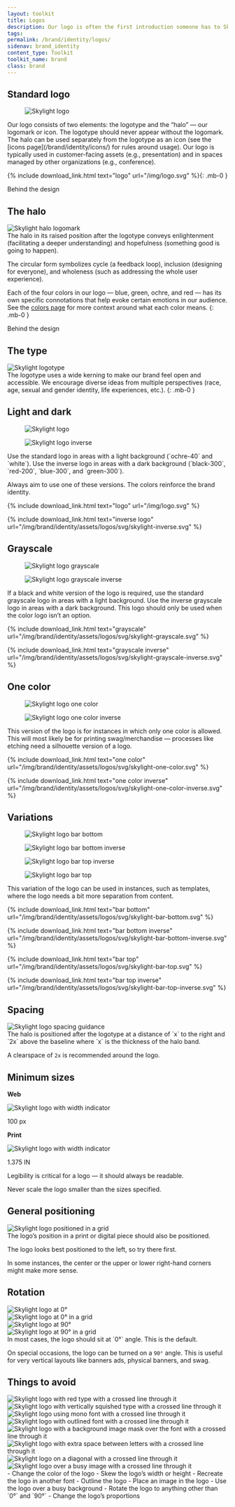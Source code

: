 ```yaml
---
layout: toolkit
title: Logos
description: Our logo is often the first introduction someone has to Skylight. It’s a powerful tool for representing ourselves to potential clients, partners, and prospective employees. We’ve provided some important rules for using our logo.
tags:
permalink: /brand/identity/logos/
sidenav: brand_identity
content_type: Toolkit
toolkit_name: brand
class: brand
---
```


<div class="brand__content-section grid">
  <h2 class="grid__heading">Standard logo</h2>
  <figure class="grid__image section__img w-100">
    <img class="px-2 py-6 w-75" src="/img/logo.svg" alt="Skylight logo">
  </figure>
  <div class="grid__content" markdown="1">
Our logo consists of two elements: the logotype and the “halo” — our logomark or icon. The logotype should never appear without the logomark. The halo can be used separately from the logotype as an icon (see the [icons page](/brand/identity/icons/) for rules around usage). Our logo is typically used in customer-facing assets (e.g., presentation) and in spaces managed by other organizations (e.g., conference).

{% include download_link.html
  text="logo"
  url="/img/logo.svg"
%}{: .mb-0 }
  </div>
</div>

<div class="brand__content-section grid">
  <hgroup class="grid__heading">
    <p class="kicker">Behind the design</p>
    <h2 class="mt-0">The halo</h2>
  </hgroup>
  <div class="grid__image section__container d-flex w-100">
    <img class="w-75 py-6 mr-6" src="/img/brand/identity/logos/behind-the-design--halo.svg" alt="Skylight halo logomark">
  </div>
  <div class="grid__content" markdown="1">
The halo in its raised position after the logotype conveys enlightenment (facilitating a deeper understanding) and hopefulness (something good is going to happen).

The circular form symbolizes cycle (a feedback loop), inclusion (designing for everyone), and wholeness (such as addressing the whole user experience).

Each of the four colors in our logo — blue, green, ochre, and red — has its own specific connotations that help evoke certain emotions in our audience. See the [colors page](/brand/identity/colors/) for more context around what each color means.
{: .mb-0 }
  </div>
</div>

<div class="brand__content-section grid">
  <hgroup class="grid__heading">
    <p class="kicker">Behind the design</p>
    <h2 class="mt-0">The type</h2>
  </hgroup>
  <div class="grid__image section__container w-100">
    <img class="w-100" src="/img/brand/identity/logos/behind-the-design--type.svg" alt="Skylight logotype">
  </div>
  <div class="grid__content" markdown="1">
The logotype uses a wide kerning to make our brand feel open and accessible. We encourage diverse ideas from multiple perspectives (race, age, sexual and gender identity, life experiences, etc.).
{: .mb-0 }
  </div>
</div>

<div class="brand__content-section grid">
  <h2 class="grid__heading">Light and dark</h2>
  <div class="grid__image">
    <figure class="section__img w-100">
      <img class="px-2 py-6 w-50" src="/img/brand/identity/assets/logos/svg/skylight-logo.svg" alt="Skylight logo">
    </figure>
    <figure class="section__img w-100 bg-gray-darker">
      <img class="px-2 py-6 w-50" src="/img/brand/identity/assets/logos/svg/skylight-inverse.svg" alt="Skylight logo inverse">
    </figure>
  </div>
  <div class="grid__content" markdown="1">
Use the standard logo in areas with a light background (`ochre-40` and `white`). Use the inverse logo in areas with a dark background (`black-300`, `red-200`, `blue-300`, and `green-300`).

Always aim to use one of these versions. The colors reinforce the brand identity.

{% include download_link.html
  text="logo"
  url="/img/logo.svg"
%}

{% include download_link.html
  text="inverse logo"
  url="/img/brand/identity/assets/logos/svg/skylight-inverse.svg"
%}
  </div>
</div>

<div class="brand__content-section grid">
  <h2 class="grid__heading">Grayscale</h2>
  <div class="grid__image">
    <figure class="section__img w-100">
      <img class="px-2 py-6 w-50" src="/img/brand/identity/assets/logos/svg/skylight-grayscale.svg" alt="Skylight logo grayscale">
    </figure>
    <figure class="section__img w-100 bg-gray-darker">
      <img class="px-2 py-6 w-50" src="/img/brand/identity/assets/logos/svg/skylight-grayscale-inverse.svg" alt="Skylight logo grayscale inverse">
    </figure>
  </div>
  <div class="grid__content" markdown="1">
If a black and white version of the logo is required, use the standard grayscale logo in areas with a light background. Use the inverse grayscale logo in areas with a dark background. This logo should only be used when the color logo isn’t an option.

{% include download_link.html
  text="grayscale"
  url="/img/brand/identity/assets/logos/svg/skylight-grayscale.svg"
%}

{% include download_link.html
  text="grayscale inverse"
  url="/img/brand/identity/assets/logos/svg/skylight-grayscale-inverse.svg"
%}
  </div>
</div>

<div class="brand__content-section grid">
  <h2 class="grid__heading">One color</h2>
  <div class="grid__image">
    <figure class="section__img w-100">
      <img class="px-2 py-6 w-50" src="/img/brand/identity/assets/logos/svg/skylight-one-color.svg" alt="Skylight logo one color">
    </figure>
    <figure class="section__img w-100 bg-gray-darker">
      <img class="px-2 py-6 w-50" src="/img/brand/identity/assets/logos/svg/skylight-one-color-inverse.svg" alt="Skylight logo one color inverse">
    </figure>
  </div>
  <div class="grid__content" markdown="1">
This version of the logo is for instances in which only one color is allowed. This will most likely be for printing swag/merchandise — processes like etching need a silhouette version of a logo.

{% include download_link.html
  text="one color"
  url="/img/brand/identity/assets/logos/svg/skylight-one-color.svg"
%}

{% include download_link.html
  text="one color inverse"
  url="/img/brand/identity/assets/logos/svg/skylight-one-color-inverse.svg"
%}
  </div>
</div>

<div class="brand__content-section grid">
  <h2 class="grid__heading">Variations</h2>
  <div class="grid__image section__container">
    <div class="d-flex align-items-center justify-content-center">
      <figure class="d-flex align-items-center justify-content-center w-100 mb-0">
        <img class="px-2 py-6 w-50" src="/img/brand/identity/assets/logos/svg/skylight-bar-bottom.svg" alt="Skylight logo bar bottom">
      </figure>
      <figure class="d-flex align-items-center justify-content-center w-100 bg-gray-darker mb-0">
        <img class="px-2 py-6 w-50" src="/img/brand/identity/assets/logos/svg/skylight-bar-bottom-inverse.svg" alt="Skylight logo bar bottom inverse">
      </figure>
    </div>
    <div class="d-flex align-items-center justify-content-center">
      <figure class="d-flex align-items-center justify-content-center w-100 bg-gray-darker mb-0">
        <img class="px-2 py-6 w-50" src="/img/brand/identity/assets/logos/svg/skylight-bar-top-inverse.svg" alt="Skylight logo bar top inverse">
      </figure>
      <figure class="d-flex align-items-center justify-content-center w-100 mb-0">
        <img class="px-2 py-6 w-50" src="/img/brand/identity/assets/logos/svg/skylight-bar-top.svg" alt="Skylight logo bar top">
      </figure>
    </div>
  </div>
  <div class="grid__content" markdown="1">
This variation of the logo can be used in instances, such as templates, where the logo needs a bit more separation from content.

{% include download_link.html
  text="bar bottom"
  url="/img/brand/identity/assets/logos/svg/skylight-bar-bottom.svg"
%}

{% include download_link.html
  text="bar bottom inverse"
  url="/img/brand/identity/assets/logos/svg/skylight-bar-bottom-inverse.svg"
%}

{% include download_link.html
  text="bar top"
  url="/img/brand/identity/assets/logos/svg/skylight-bar-top.svg"
%}

{% include download_link.html
  text="bar top inverse"
  url="/img/brand/identity/assets/logos/svg/skylight-bar-top-inverse.svg"
%}
  </div>
</div>

<div class="brand__content-section grid">
  <h2 class="grid__heading">Spacing</h2>
  <div class="grid__image section__img p-5">
    <img class="w-75" src="/img/brand/identity/logos/spacing.svg" alt="Skylight logo spacing guidance">
  </div>
  <div class="grid__content" markdown="1">
The halo is positioned after the logotype at a distance of `x` to the right and `2x` above the baseline where `x` is the thickness of the halo band.

A clearspace of `2x` is recommended around the logo.
  </div>
</div>

<div class="brand__content-section grid">
  <h2 class="grid__heading">Minimum sizes</h2>
  <div class="grid__image">
    <div class="section__img justify-content-evenly py-5">
      <div class="text-center">
        <p><b>Web</b></p>
        <img class="img--min-size" src="/img/brand/identity/logos/minimum-sizes.svg" alt="Skylight logo with width indicator">
        <p class="text-brand-info mt-2 font-2xs">100 px</p>
      </div>
      <div class="text-center">
        <p><b>Print</b></p>
        <img class="img--min-size" src="/img/brand/identity/logos/minimum-sizes.svg" alt="Skylight logo with width indicator">
        <p class="text-brand-info mt-2 font-2xs">1.375 IN</p>
      </div>
    </div>
  </div>
  <div class="grid__content" markdown="1">
Legibility is critical for a logo — it should always be readable.

Never scale the logo smaller than the sizes specified.
  </div>
</div>

<div class="brand__content-section grid">
  <h2 class="grid__heading">General positioning</h2>
  <div class="grid__image section__img p-5">
    <img class="" src="/img/brand/identity/logos/general-positioning.svg" alt="Skylight logo positioned in a grid">
  </div>
  <div class="grid__content" markdown="1">
The logo’s position in a print or digital piece should also be positioned.

The logo looks best positioned to the left, so try there first.

In some instances, the center or the upper or lower right-hand corners might make more sense.
  </div>
</div>

<div class="brand__content-section grid">
  <h2 class="grid__heading">Rotation</h2>
  <div class="grid__image section__container p-5">
    <div class="row">
      <div class="col-md-6 d-flex align-items-center justify-content-center">
        <img src="/img/brand/identity/logos/positioning/top-left.svg" alt="Skylight logo at 0°">
      </div>
      <div class="col-md-6 text-center mt-5 mt-md-0">
        <img src="/img/brand/identity/logos/positioning/top-right.svg" alt="Skylight logo at 0° in a grid">
      </div>
    </div>
    <div class="row mt-md-5">
      <div class="col-md-6 text-center mt-5 mt-md-0">
        <img src="/img/brand/identity/logos/positioning/bottom-left.svg" alt="Skylight logo at 90°">
      </div>
      <div class="col-md-6 text-center mt-5 mt-md-0">
        <img src="/img/brand/identity/logos/positioning/bottom-right.svg" alt="Skylight logo at 90° in a grid">
      </div>
    </div>
  </div>
  <div class="grid__content" markdown="1">
In most cases, the logo should sit at `0°` angle. This is the default.

On special occasions, the logo can be turned on a `90°` angle. This is useful for very vertical layouts like banners ads, physical banners, and swag.
  </div>
</div>

<div class="brand__content-section grid">
  <h2 class="grid__heading">Things to avoid</h2>
  <div class="grid__image section__img p-5">
    <div class="row gutters--sm">
      <div class="col-md-4 text-center">
        <img src="/img/brand/identity/logos/things-to-avoid/red-type.svg" alt="Skylight logo with red type with a crossed line through it">
      </div>
      <div class="col-md-4 mt-3 mt-md-0 text-center">
        <img src="/img/brand/identity/logos/things-to-avoid/squished-type.svg" alt="Skylight logo with vertically squished type with a crossed line through it">
      </div>
      <div class="col-md-4 mt-3 mt-md-0 text-center">
        <img src="/img/brand/identity/logos/things-to-avoid/mono-type.svg" alt="Skylight logo using mono font with a crossed line through it">
      </div>
      <div class="col-md-4 mt-3 text-center">
        <img src="/img/brand/identity/logos/things-to-avoid/outline-type.svg" alt="Skylight logo with outlined font with a crossed line through it">
      </div>
      <div class="col-md-4 mt-3 text-center">
        <img src="/img/brand/identity/logos/things-to-avoid/image-type.svg" alt="Skylight logo with a background image mask over the font with a crossed line through it">
      </div>
      <div class="col-md-4 mt-3 text-center">
        <img src="/img/brand/identity/logos/things-to-avoid/spaced-type.svg" alt="Skylight logo with extra space between letters with a crossed line through it">
      </div>
      <div class="col-md-4 mt-3 text-center">
        <img src="/img/brand/identity/logos/things-to-avoid/diagonal.svg" alt="Skylight logo on a diagonal with a crossed line through it">
      </div>
      <div class="col-md-4 mt-3 text-center">
        <img src="/img/brand/identity/logos/things-to-avoid/bg-image.svg" alt="Skylight logo over a busy image with a crossed line through it">
      </div>
    </div>
  </div>
  <div class="grid__content" markdown="1">
- Change the color of the logo
- Skew the logo’s width or height
- Recreate the logo in another font
- Outline the logo
- Place an image in the logo
- Use the logo over a busy background
- Rotate the logo to anything other than `0°` and `90°`
- Change the logo’s proportions
  </div>
</div>
